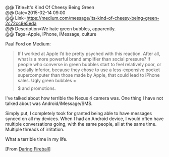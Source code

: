 @@ Title=It's Kind Of Cheesy Being Green  
@@ Date=2015-02-14 09:00  
@@ Link=https://medium.com/message/its-kind-of-cheesy-being-green-2c72cc9e5eda  
@@ Description=We hate green bubbles, apparently.  
@@ Tags=Apple, iPhone, iMessage, culture  

Paul Ford on Medium:
>If I worked at Apple I’d be pretty psyched with this reaction. After all, what is a more powerful brand amplifier than social pressure? If people who converse in green bubbles start to feel relatively poor, or socially inferior, because they chose to use a less-expensive pocket supercomputer than those made by Apple, that could lead to iPhone sales. Ugly green bubbles = $$$$$ and promotions.

I've talked about how terrible the Nexus 4 camera was. One thing I have not talked about was Android/iMessage/SMS.

Simply put, I completely took for granted being able to have messages synced on all my devices. When I had an Android device, I would often have multiple conversations going, with the same people, all at the same time. Multiple threads of irritation. 

What a terrible time in my life. 

[From [Daring Fireball](http://daringfireball.net/linked/2015/02/12/being-green)]
